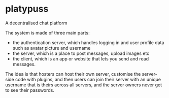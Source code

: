 # platypuss
A decentralised chat platform

The system is made of three main parts:
- the authentication server, which handles logging in and user profile data such as avatar picture and username
- the server, which is a place to post messages, upload images etc
- the client, which is an app or website that lets you send and read messages.

The idea is that hosters can host their own server, customise the server-side code with plugins, and then users can join their server with an unique username that is theirs across all servers, and the server owners never get to see their passwords.
